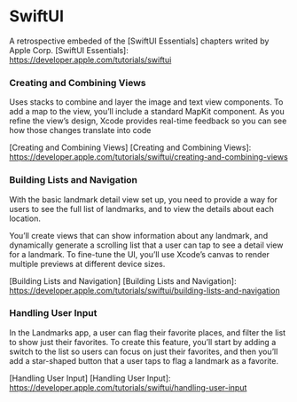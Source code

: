 # SwiftUI

A retrospective embeded of the [SwiftUI Essentials] chapters writed by Apple Corp.
[SwiftUI Essentials]: <https://developer.apple.com/tutorials/swiftui>

### Creating and Combining Views

Uses stacks to combine and layer the image and text view components. To add a map to the view, you’ll include a standard MapKit component. As you refine the view’s design, Xcode provides real-time feedback so you can see how those changes translate into code

[Creating and Combining Views]
[Creating and Combining Views]: <https://developer.apple.com/tutorials/swiftui/creating-and-combining-views>

### Building Lists and Navigation

With the basic landmark detail view set up, you need to provide a way for users to see the full list of landmarks, and to view the details about each location.

You’ll create views that can show information about any landmark, and dynamically generate a scrolling list that a user can tap to see a detail view for a landmark. To fine-tune the UI, you’ll use Xcode’s canvas to render multiple previews at different device sizes.

[Building Lists and Navigation]
[Building Lists and Navigation]: <https://developer.apple.com/tutorials/swiftui/building-lists-and-navigation>

### Handling User Input

In the Landmarks app, a user can flag their favorite places, and filter the list to show just their favorites. To create this feature, you’ll start by adding a switch to the list so users can focus on just their favorites, and then you’ll add a star-shaped button that a user taps to flag a landmark as a favorite.

[Handling User Input]
[Handling User Input]: <https://developer.apple.com/tutorials/swiftui/handling-user-input>
